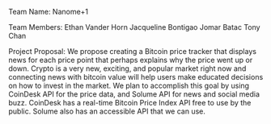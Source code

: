 Team Name: 
Nanome+1

Team Members:
Ethan Vander Horn
Jacqueline Bontigao
Jomar Batac
Tony Chan

Project Proposal:
We propose creating a Bitcoin price tracker that displays news 
for each price point that perhaps explains why the price went up or down. 
Crypto is a very new, exciting, and popular market right now and connecting 
news with bitcoin value will help users make educated decisions on how to 
invest in the market. We plan to accomplish this goal by using CoinDesk API
for the price data, and Solume API for news and social media buzz. CoinDesk
has a real-time Bitcoin Price Index API free to use by the public. Solume
also has an accessible API that we can use.

	
